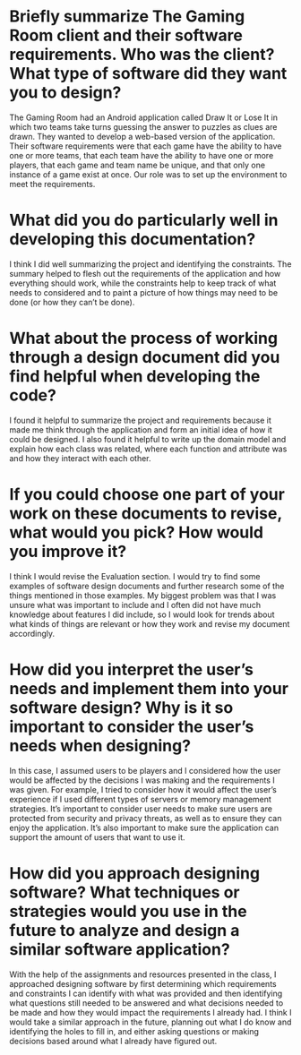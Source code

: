 # Briefly summarize The Gaming Room client and their software requirements. Who was the client? What type of software did they want you to design?
The Gaming Room had an Android application called Draw It or Lose It in which two teams take turns guessing the answer to puzzles as clues are drawn.  They wanted to develop a web-based version of the application.  Their software requirements were that each game have the ability to have one or more teams, that each team have the ability to have one or more players, that each game and team name be unique, and that only one instance of a game exist at once.  Our role was to set up the environment to meet the requirements.

# What did you do particularly well in developing this documentation?
I think I did well summarizing the project and identifying the constraints.  The summary helped to flesh out the requirements of the application and how everything should work, while the constraints help to keep track of what needs to considered and to paint a picture of how things may need to be done (or how they can’t be done).

# What about the process of working through a design document did you find helpful when developing the code?
I found it helpful to summarize the project and requirements because it made me think through the application and form an initial idea of how it could be designed.  I also found it helpful to write up the domain model and explain how each class was related, where each function and attribute was and how they interact with each other.

# If you could choose one part of your work on these documents to revise, what would you pick? How would you improve it?
I think I would revise the Evaluation section.  I would try to find some examples of software design documents and further research some of the things mentioned in those examples.  My biggest problem was that I was unsure what was important to include and I often did not have much knowledge about features I did include, so I would look for trends about what kinds of things are relevant or how they work and revise my document accordingly.

# How did you interpret the user’s needs and implement them into your software design? Why is it so important to consider the user’s needs when designing?
In this case, I assumed users to be players and I considered how the user would be affected by the decisions I was making and the requirements I was given.  For example, I tried to consider how it would affect the user’s experience if I used different types of servers or memory management strategies.  It’s important to consider user needs to make sure users are protected from security and privacy threats, as well as to ensure they can enjoy the application.  It’s also important to make sure the application can support the amount of users that want to use it.

# How did you approach designing software? What techniques or strategies would you use in the future to analyze and design a similar software application?
With the help of the assignments and resources presented in the class, I approached designing software by first determining which requirements and constraints I can identify with what was provided and then identifying what questions still needed to be answered and what decisions needed to be made and how they would impact the requirements I already had.  I think I would take a similar approach in the future, planning out what I do know and identifying the holes to fill in, and either asking questions or making decisions based around what I already have figured out.
